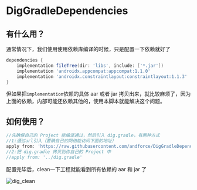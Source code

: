 # DigGradleDependencies

## 有什么用？

通常情况下，我们使用使用依赖库编译的时候，只是配置一下依赖就好了

```groovy
dependencies {
    implementation fileTree(dir: 'libs', include: ['*.jar'])
    implementation 'androidx.appcompat:appcompat:1.1.0'
    implementation 'androidx.constraintlayout:constraintlayout:1.1.3'
}
```

但如果把`implementation`依赖的具体 aar 或者 jar 拷贝出来，就比较麻烦了，因为上面的依赖，内部可能还依赖其他的，使用本脚本就能解决这个问题。

## 如何使用？

```groovy
//先确保自己的 Project 能编译通过，然后引入 dig.gradle，有两种方式
//1:通过url引入（要确自己的网络能访问下面的地址）
apply from: 'https://raw.githubusercontent.com/andforce/DigGradleDependencies/master/dig.gradle'
//2:把 dig.gradle 拷贝到你自己的 Project 中
//apply from: '../dig.gradle'
```

配置完毕后，clean一下工程就能看到所有依赖的 aar 和 jar 了



![dig_clean](README.assets/dig_clean.gif)

